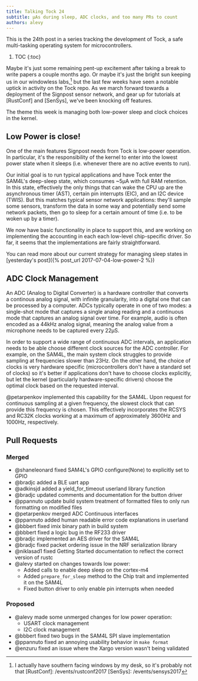 ```yaml
---
title: Talking Tock 24
subtitle: μAs during sleep, ADC clocks, and too many PRs to count
authors: alevy
---
```


This is the 24th post in a series tracking the development of Tock, a
safe multi-tasking operating system for microcontrollers.

1. TOC
{:toc}


Maybe it's just some remaining pent-up excitement after taking a break to write
papers a couple months ago. Or maybe it's just the bright sun keeping us in our
windowless labs,[^1] but the last few weeks have seen a notable uptick in
activity on the Tock repo. As we march forward towards a deployment of the
Signpost sensor network, and gear up for tutorials at [RustConf] and [SenSys],
we've been knocking off features.

The theme this week is managing both low-power sleep and clock choices in the
kernel.

[^1]: I actually have southern facing windows by my desk, so it's probably not that
[RustConf]: /events/rustconf2017
[SenSys]: /events/sensys2017

## Low Power is close!

One of the main features Signpost needs from Tock is low-power operation. In
particular, it's the responsibility of the kernel to enter into the lowest
power state when it sleeps (i.e. whenever there are no active events to run).

Our initial goal is to run typical applications and have Tock enter the SAM4L's
deep-sleep state, which consumes ~5&mu;A with full RAM retention. In this
state, effectively the only things that can wake the CPU up are the
asynchronous timer (AST), certain pin interrupts (EIC), and an I2C device
(TWIS). But this matches typical sensor network applications: they'll sample
some sensors, transform the data in some way and potentially send some network
packets, then go to sleep for a certain amount of time (i.e. to be woken up by
a timer).

We now have basic functionality in place to support this, and are working on
implementing the accounting in each each low-level chip-specific driver. So
far, it seems that the implementations are fairly straightforward.

You can read more about our current strategy for managing sleep states in
[yesterday's post]({% post_url 2017-07-04-low-power-2 %})

## ADC Clock Management

An ADC (Analog to Digital Converter) is a hardware controller that converts a
continous analog signal, with infinite granularity, into a digital one that can
be processed by a computer. ADCs typically operate in one of two modes: a
single-shot mode that captures a single analog reading and a continuous mode
that captures an analog signal over time. For example, audio is often encoded
as a 44kHz analog signal, meaning the analog value from a microphone needs to
be captured every 22μS.

In order to support a wide range of continuous ADC intervals, an application
needs to be able choose different clock sources for the ADC controller. For
example, on the SAM4L, the main system clock struggles to provide sampling at
frequencies slower than 23Hz. On the other hand, the choice of clocks is very
hardware specific (microcontrollers don't have a standard set of clocks) so
it's better if applications don't have to choose clocks explicitly, but let the
kernel (particularly hardware-specific drivers) choose the optimal clock based
on the requested interval.

@petarpenkov implemented this capability for the SAM4L. Upon request for
continuous sampling at a given frequency, the slowest clock that can provide
this frequency is chosen. This effectively incorporates the RCSYS and RC32K
clocks working at a maximum of approximately 3600Hz and 1000Hz, respectively.

## Pull Requests

### Merged

  * @shaneleonard fixed SAM4L's GPIO configure(None) to explicitly set to GPIO
  * @bradjc added a BLE uart app
  * @adkinsjd added a yield_for_timeout userland library function
  * @bradjc updated comments and documentation for the button driver
  * @ppannuto update build system treatment of formatted files to only run formatting on modified files
  * @petarpenkov merged ADC Continuous interfaces
  * @ppannuto added human readable error code explanations in userland
  * @bbbert fixed imix binary path in build system
  * @bbbert fixed a logic bug in the RF233 driver
  * @bradjc implemented an AES driver for the SAM4L
  * @bradjc fixed packet ordering issue in the NRF serialization library
  * @niklasad1 fixed Getting Started documentation to reflect the correct version of rustc
  * @alevy started on changes towards low power:
    - Added calls to enable deep sleep on the cortex-m4
    - Added `prepare_for_sleep` method to the Chip trait and implemented it on the SAM4L
    - Fixed button driver to only enable pin interrupts when needed

### Proposed

  * @alevy made some unmerged changes for low power operation:
    - USART clock management
    - I2C clock management
  * @bbbert fixed two bugs in the SAM4L SPI slave implementation
  * @ppannuto fixed an annoying usability behavior in `make format`
  * @enzuru fixed an issue where the Xargo version wasn't being validated
